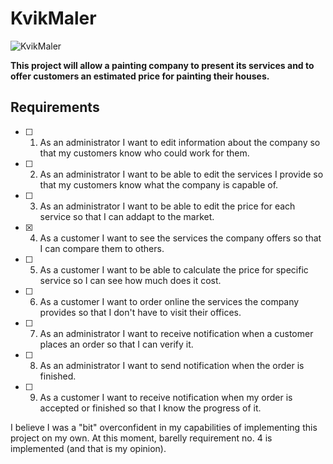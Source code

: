 # KvikMaler

![KvikMaler](https://user-images.githubusercontent.com/81465876/158646270-9e8b94de-3dd6-426c-90db-c86bd6472c02.png)

**This project will allow a painting company to present its services and to offer customers an estimated price for painting their houses.**

## Requirements 

- [ ] 1. As an administrator I want to edit information about the company so that my customers know who could work for them.
- [ ] 2. As an administrator I want to be able to edit the services I provide so that my customers know what the company is capable of.
- [ ] 3. As an administrator I want to be able to edit the price for each service so that I can addapt to the market.
- [X] 4. As a customer I want to see the services the company offers so that I can compare them to others.
- [ ] 5. As a customer I want to be able to calculate the price for specific service so I can see how much does it cost.
- [ ] 6. As a customer I want to order online the services the company provides so that I don't have to visit their offices.
- [ ] 7. As an administrator I want to receive notification when a customer places an order so that I can verify it.
- [ ] 8. As an administrator I want to send notification when the order is finished.
- [ ] 9. As a customer I want to receive notification when my order is accepted or finished so that I know the progress of it.

I believe I was a "bit" overconfident in my capabilities of implementing this project on my own. At this moment, barelly requirement no. 4 is implemented (and that is my opinion). 

